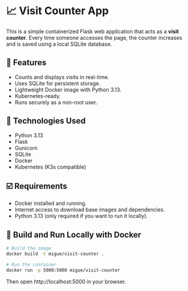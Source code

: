 # 📈 Visit Counter App

This is a simple containerized Flask web application that acts as a **visit counter**. Every time someone accesses the page, the counter increases and is saved using a local SQLite database.

## 🧩 Features

- Counts and displays visits in real-time.
- Uses SQLite for persistent storage.
- Lightweight Docker image with Python 3.13.
- Kubernetes-ready.
- Runs securely as a non-root user.

## 🚀 Technologies Used

- Python 3.13
- Flask
- Gunicorn
- SQLite
- Docker
- Kubernetes (K3s compatible)

## ☑️ Requirements

- Docker installed and running.
- Internet access to download base images and dependencies.
- Python 3.13 (only required if you want to run it locally).

## 🐳 Build and Run Locally with Docker

```bash
# Build the image
docker build -t migue/visit-counter .

# Run the container
docker run -p 5000:5000 migue/visit-counter

```

Then open http://localhost:5000 in your browser.
